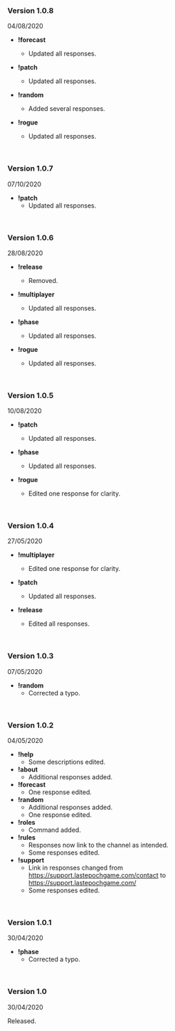 ### Version 1.0.8
04/08/2020

* **!forecast**
  * Updated all responses.

* **!patch**
  * Updated all responses.
  
* **!random**
  * Added several responses.
  
* **!rogue**
  * Updated all responses.

&nbsp;
### Version 1.0.7
07/10/2020

* **!patch**
  * Updated all responses.

&nbsp;
### Version 1.0.6
28/08/2020
  
* **!release**
  * Removed.

* **!multiplayer**
  * Updated all responses.
  
* **!phase**
  * Updated all responses.
  
* **!rogue**
  * Updated all responses.

&nbsp;
### Version 1.0.5
10/08/2020
  
* **!patch**
  * Updated all responses.
  
* **!phase**
  * Updated all responses.
  
* **!rogue**
  * Edited one response for clarity.

&nbsp;
### Version 1.0.4
27/05/2020

* **!multiplayer**
  * Edited one response for clarity.
  
* **!patch**
  * Updated all responses.
  
* **!release**
  * Edited all responses.

&nbsp;
### Version 1.0.3
07/05/2020

* **!random**
  * Corrected a typo.

&nbsp;
### Version 1.0.2
04/05/2020

* **!help**
  * Some descriptions edited.
* **!about**
  * Additional responses added.
* **!forecast**
  * One response edited.
* **!random**
  * Additional responses added.
  * One response edited.
* **!roles**
  * Command added.
* **!rules**
  * Responses now link to the channel as intended.
  * Some responses edited.
* **!support**
  * Link in responses changed from https://support.lastepochgame.com/contact to https://support.lastepochgame.com/
  * Some responses edited.

&nbsp;
### Version 1.0.1
30/04/2020

* **!phase**
  * Corrected a typo.

&nbsp;
### Version 1.0
30/04/2020

Released.
